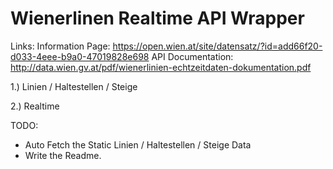 Wienerlinen Realtime API Wrapper
================================

Links:
Information Page: https://open.wien.at/site/datensatz/?id=add66f20-d033-4eee-b9a0-47019828e698
API Documentation: http://data.wien.gv.at/pdf/wienerlinien-echtzeitdaten-dokumentation.pdf

1.) Linien / Haltestellen / Steige

2.) Realtime

TODO: 

- Auto Fetch the Static Linien / Haltestellen / Steige Data
- Write the Readme. 
